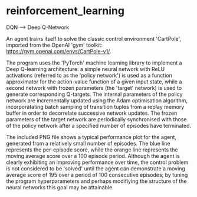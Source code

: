 # reinforcement_learning

DQN --> Deep Q-Network

An agent trains itself to solve the classic control environment 'CartPole', imported from the OpenAI 'gym' toolkit: https://gym.openai.com/envs/CartPole-v1/.

The program uses the 'PyTorch' machine learning library to implement a Deep Q-learning architecture: a simple neural network with ReLU activations (referred to as the 'policy
network') is used as a function approximator for the action-value function of a given input state, while a second network with frozen parameters (the 'target' network) is used to
generate corresponding Q-targets. The internal parameters of the policy network are incrementally updated using the Adam optimisation algorithm, incorporatating batch sampling of
transition tuples from a replay memory buffer in order to decorrelate successive network updates. The frozen parameters of the target network are periodically synchronised with
those of the policy network after a specified number of episodes have terminated. 

The included PNG file shows a typical performance plot for the agent, generated from a relatively small number of episodes. The blue line represents the per-episode score, while
the orange line represents the moving average score over a 100 episode period. Although the agent is clearly exhibiting an improving performance over time, the control problem is
not considered to be 'solved' until the agent can demonstrate a moving average score of 195 over a period of 100 consecutive episodes; by tuning the program hyperparameters and
perhaps modifiying the structure of the neural networks this goal may be attainable.    
